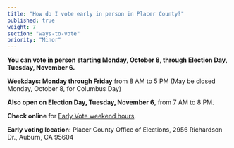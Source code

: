 ```yaml
---
title: "How do I vote early in person in Placer County?"
published: true
weight: 7
section: "ways-to-vote"
priority: "Minor"
---
```


**You can vote in person starting Monday, October 8, through Election Day, Tuesday, November 6.**  

**Weekdays: Monday through Friday** from 8 AM to 5 PM (May be closed Monday, October 8, for Columbus Day)  

**Also open on Election Day, Tuesday, November 6**, from 7 AM to 8 PM.  

**Check online** for [Early Vote weekend hours](http://www.placerelections.com/voting-before-election-day.aspx).  

**Early voting location:** Placer County Office of Elections, 2956 Richardson Dr., Auburn, CA 95604  
